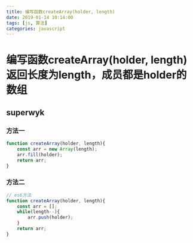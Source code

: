 ```yaml
---
title: 编写函数createArray(holder, length)
date: 2019-01-14 10:14:00
tags: [js, 算法]
categories: javascript
---
```


# 编写函数createArray(holder, length)返回长度为length，成员都是holder的数组

## superwyk
### 方法一
```js
function createArray(holder, length){
    const arr = new Array(length);
    arr.fill(holder);
    return arr;
}
```

### 方法二
```js
// es6方法
function createArray(holder, length){
    const arr = [];
    while(length--){
        arr.push(holder);
    }
    return arr;
}
```